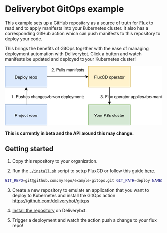 # Deliverybot GitOps example

This example sets up a GitHub repository as a source of truth for [Flux][flux]
to read and to apply manifests into your Kubernetes cluster. It also has a
corresponding GitHub action which can push manifests to this repository to
deploy your code.

This brings the benefits of GitOps together with the ease of managing deployment
automation with Deliverybot. Click a button and watch manifests be updated and
deployed to your Kubernetes cluster!

![Flux diagram](docs/flux.svg)

**This is currently in beta and the API around this may change.**

## Getting started

1. Copy this repository to your organization.

2. Run the [`./install.sh`](install.sh) script to setup FluxCD or follow this
   guide [here][flux-guide].

```bash
GIT_REPO=git@github.com:myrepo/example-gitops.git GIT_PATH=deploy NAMESPACE=kube-system ./install.sh
```

3. Create a new repository to emulate an application that you want to deploy to
   Kubernetes and install the GitOps action https://github.com/deliverybot/gitops

4. [Install the repository][deliverybot] on Deliverybot.

4. Trigger a deployment and watch the action push a change to your flux repo!

[flux]: https://fluxcd.io
[flux-guide]: https://docs.fluxcd.io/projects/helm-operator/en/latest/tutorials/get-started.html
[deliverybot]: https://github.com/apps/deliverybot/installations/new
